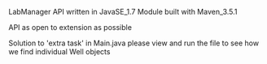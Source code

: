 LabManager API written in JavaSE_1.7
Module built with Maven_3.5.1

API as open to extension as possible

Solution to 'extra task' in Main.java
	please view and run the file to see how we find individual Well objects

